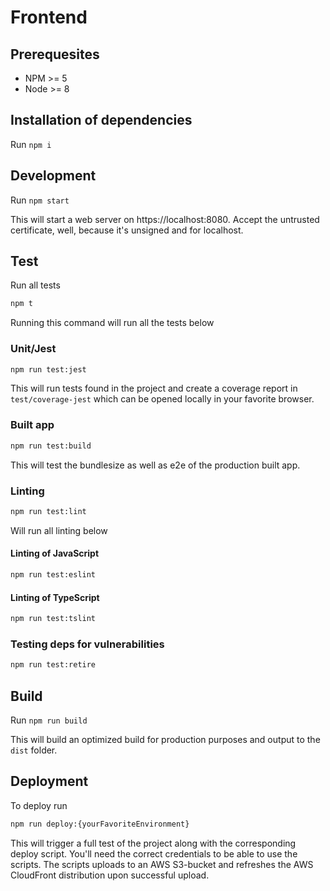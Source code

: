 # Frontend

## Prerequesites
- NPM >= 5
- Node >= 8

## Installation of dependencies

Run `npm i`

## Development

Run `npm start`

This will start a web server on https://localhost:8080. Accept the untrusted certificate, well, because it's unsigned and for localhost.

## Test

Run all tests
```bash
npm t
```

Running this command will run all the tests below

### Unit/Jest

```bash
npm run test:jest
```

This will run tests found in the project and create a coverage report in `test/coverage-jest` which can be opened locally in your favorite browser.

### Built app

```bash
npm run test:build
```

This will test the bundlesize as well as e2e of the production built app.

### Linting

```bash
npm run test:lint
```

Will run all linting below

#### Linting of JavaScript
```bash
npm run test:eslint
```

#### Linting of TypeScript
```bash
npm run test:tslint
```

### Testing deps for vulnerabilities
```bash
npm run test:retire
``` 

## Build

Run `npm run build`

This will build an optimized build for production purposes and output to the `dist` folder.

## Deployment

To deploy run
```bash
npm run deploy:{yourFavoriteEnvironment}
```

This will trigger a full test of the project along with the corresponding deploy script. You'll need the correct credentials to be able to use the scripts. The scripts uploads to an AWS S3-bucket and refreshes the AWS CloudFront distribution upon successful upload.
